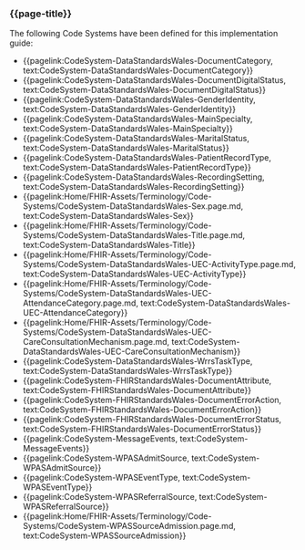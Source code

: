 ### {{page-title}}

The following Code Systems have been defined for this implementation guide:

* {{pagelink:CodeSystem-DataStandardsWales-DocumentCategory, text:CodeSystem-DataStandardsWales-DocumentCategory}}
* {{pagelink:CodeSystem-DataStandardsWales-DocumentDigitalStatus, text:CodeSystem-DataStandardsWales-DocumentDigitalStatus}}
* {{pagelink:CodeSystem-DataStandardsWales-GenderIdentity, text:CodeSystem-DataStandardsWales-GenderIdentity}}
* {{pagelink:CodeSystem-DataStandardsWales-MainSpecialty, text:CodeSystem-DataStandardsWales-MainSpecialty}}
* {{pagelink:CodeSystem-DataStandardsWales-MaritalStatus, text:CodeSystem-DataStandardsWales-MaritalStatus}}
* {{pagelink:CodeSystem-DataStandardsWales-PatientRecordType, text:CodeSystem-DataStandardsWales-PatientRecordType}}
* {{pagelink:CodeSystem-DataStandardsWales-RecordingSetting, text:CodeSystem-DataStandardsWales-RecordingSetting}}
* {{pagelink:Home/FHIR-Assets/Terminology/Code-Systems/CodeSystem-DataStandardsWales-Sex.page.md, text:CodeSystem-DataStandardsWales-Sex}}
* {{pagelink:Home/FHIR-Assets/Terminology/Code-Systems/CodeSystem-DataStandardsWales-Title.page.md, text:CodeSystem-DataStandardsWales-Title}}
* {{pagelink:Home/FHIR-Assets/Terminology/Code-Systems/CodeSystem-DataStandardsWales-UEC-ActivityType.page.md, text:CodeSystem-DataStandardsWales-UEC-ActivityType}}
* {{pagelink:Home/FHIR-Assets/Terminology/Code-Systems/CodeSystem-DataStandardsWales-UEC-AttendanceCategory.page.md, text:CodeSystem-DataStandardsWales-UEC-AttendanceCategory}}
* {{pagelink:Home/FHIR-Assets/Terminology/Code-Systems/CodeSystem-DataStandardsWales-UEC-CareConsultationMechanism.page.md, text:CodeSystem-DataStandardsWales-UEC-CareConsultationMechanism}}
* {{pagelink:CodeSystem-DataStandardsWales-WrrsTaskType, text:CodeSystem-DataStandardsWales-WrrsTaskType}}
* {{pagelink:CodeSystem-FHIRStandardsWales-DocumentAttribute, text:CodeSystem-FHIRStandardsWales-DocumentAttribute}}
* {{pagelink:CodeSystem-FHIRStandardsWales-DocumentErrorAction, text:CodeSystem-FHIRStandardsWales-DocumentErrorAction}}
* {{pagelink:CodeSystem-FHIRStandardsWales-DocumentErrorStatus, text:CodeSystem-FHIRStandardsWales-DocumentErrorStatus}}
* {{pagelink:CodeSystem-MessageEvents, text:CodeSystem-MessageEvents}}
* {{pagelink:CodeSystem-WPASAdmitSource, text:CodeSystem-WPASAdmitSource}}
* {{pagelink:CodeSystem-WPASEventType, text:CodeSystem-WPASEventType}}
* {{pagelink:CodeSystem-WPASReferralSource, text:CodeSystem-WPASReferralSource}}
* {{pagelink:Home/FHIR-Assets/Terminology/Code-Systems/CodeSystem-WPASSourceAdmission.page.md, text:CodeSystem-WPASSourceAdmission}}